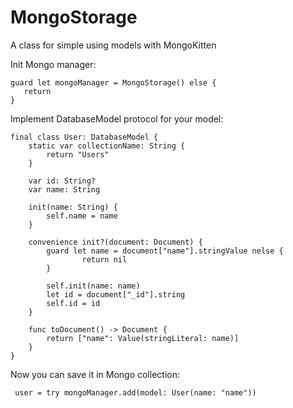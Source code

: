 # MongoStorage
A class for simple using models with MongoKitten 

Init Mongo manager:

```
guard let mongoManager = MongoStorage() else {
   return
}
```

Implement DatabaseModel protocol for your model:
```
final class User: DatabaseModel {
    static var collectionName: String {
        return "Users"
    }
    
    var id: String?
    var name: String

    init(name: String) {
        self.name = name
    }
    
    convenience init?(document: Document) {
        guard let name = document["name"].stringValue nelse {
                return nil
        }

        self.init(name: name)
        let id = document["_id"].string
        self.id = id
    }

    func toDocument() -> Document {
        return ["name": Value(stringLiteral: name)]
    }
}
```

Now you can save it in Mongo collection:
```
 user = try mongoManager.add(model: User(name: "name"))
```
